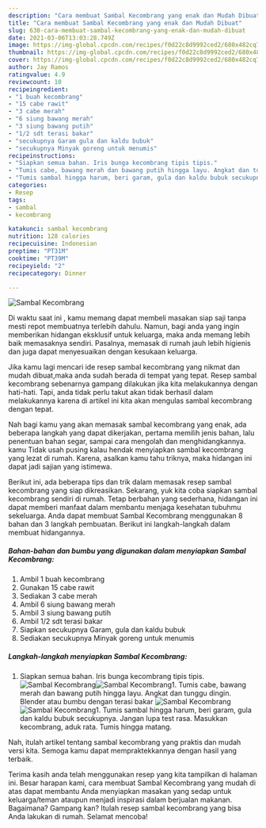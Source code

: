 ```yaml
---
description: "Cara membuat Sambal Kecombrang yang enak dan Mudah Dibuat"
title: "Cara membuat Sambal Kecombrang yang enak dan Mudah Dibuat"
slug: 630-cara-membuat-sambal-kecombrang-yang-enak-dan-mudah-dibuat
date: 2021-03-06T13:03:28.749Z
image: https://img-global.cpcdn.com/recipes/f0d22c8d9992ced2/680x482cq70/sambal-kecombrang-foto-resep-utama.jpg
thumbnail: https://img-global.cpcdn.com/recipes/f0d22c8d9992ced2/680x482cq70/sambal-kecombrang-foto-resep-utama.jpg
cover: https://img-global.cpcdn.com/recipes/f0d22c8d9992ced2/680x482cq70/sambal-kecombrang-foto-resep-utama.jpg
author: Jay Ramos
ratingvalue: 4.9
reviewcount: 10
recipeingredient:
- "1 buah kecombrang"
- "15 cabe rawit"
- "3 cabe merah"
- "6 siung bawang merah"
- "3 siung bawang putih"
- "1/2 sdt terasi bakar"
- "secukupnya Garam gula dan kaldu bubuk"
- "secukupnya Minyak goreng untuk menumis"
recipeinstructions:
- "Siapkan semua bahan. Iris bunga kecombrang tipis tipis."
- "Tumis cabe, bawang merah dan bawang putih hingga layu. Angkat dan tunggu dingin. Blender atau bumbu dengan terasi bakar"
- "Tumis sambal hingga harum, beri garam, gula dan kaldu bubuk secukupnya. Jangan lupa test rasa. Masukkan kecombrang, aduk rata. Tumis hingga matang."
categories:
- Resep
tags:
- sambal
- kecombrang

katakunci: sambal kecombrang 
nutrition: 128 calories
recipecuisine: Indonesian
preptime: "PT31M"
cooktime: "PT39M"
recipeyield: "2"
recipecategory: Dinner

---
```



![Sambal Kecombrang](https://img-global.cpcdn.com/recipes/f0d22c8d9992ced2/680x482cq70/sambal-kecombrang-foto-resep-utama.jpg)

Di waktu  saat ini , kamu memang dapat membeli masakan siap saji tanpa mesti repot membuatnya terlebih dahulu. Namun, bagi anda yang ingin memberikan hidangan eksklusif untuk keluarga, maka anda memang lebih baik memasaknya sendiri. Pasalnya, memasak di rumah jauh lebih higienis dan juga dapat menyesuaikan dengan kesukaan keluarga.

Jika kamu lagi mencari ide resep sambal kecombrang yang nikmat dan mudah dibuat,maka anda sudah berada di tempat yang tepat. Resep sambal kecombrang  sebenarnya gampang dilakukan jika kita melakukannya dengan hati-hati. Tapi, anda tidak perlu takut akan tidak berhasil dalam melakukannya 
karena di artikel ini kita akan mengulas sambal kecombrang dengan tepat.  



Nah bagi kamu yang akan memasak sambal kecombrang yang enak, ada beberapa langkah yang dapat dikerjakan, pertama memilih jenis bahan, lalu penentuan bahan segar, sampai cara mengolah dan menghidangkannya. kamu Tidak usah pusing kalau hendak menyiapkan sambal kecombrang yang lezat di rumah. Karena, asalkan kamu  tahu triknya, maka hidangan ini dapat jadi sajian yang istimewa.

Berikut ini, ada beberapa tips dan trik dalam memasak resep sambal kecombrang yang siap dikreasikan. Sekarang, yuk kita coba siapkan sambal kecombrang sendiri di rumah. Tetap berbahan yang sederhana, hidangan ini dapat memberi manfaat dalam membantu menjaga kesehatan tubuhmu sekeluarga. Anda dapat membuat Sambal Kecombrang menggunakan 8 bahan dan 3 langkah pembuatan. Berikut ini langkah-langkah dalam membuat hidangannya.

<!--inarticleads1-->

##### Bahan-bahan dan bumbu yang digunakan dalam menyiapkan Sambal Kecombrang:

1. Ambil 1 buah kecombrang
1. Gunakan 15 cabe rawit
1. Sediakan 3 cabe merah
1. Ambil 6 siung bawang merah
1. Ambil 3 siung bawang putih
1. Ambil 1/2 sdt terasi bakar
1. Siapkan secukupnya Garam, gula dan kaldu bubuk
1. Sediakan secukupnya Minyak goreng untuk menumis




<!--inarticleads2-->

##### Langkah-langkah menyiapkan Sambal Kecombrang:

1. Siapkan semua bahan. Iris bunga kecombrang tipis tipis.
<img src="https://img-global.cpcdn.com/steps/bedd9f2a3355eaad/160x128cq70/sambal-kecombrang-langkah-memasak-1-foto.jpg" alt="Sambal Kecombrang"><img src="https://img-global.cpcdn.com/steps/9329e922fe5ec10b/160x128cq70/sambal-kecombrang-langkah-memasak-1-foto.jpg" alt="Sambal Kecombrang">1. Tumis cabe, bawang merah dan bawang putih hingga layu. Angkat dan tunggu dingin. Blender atau bumbu dengan terasi bakar
<img src="https://img-global.cpcdn.com/steps/ad263245776eb3ef/160x128cq70/sambal-kecombrang-langkah-memasak-2-foto.jpg" alt="Sambal Kecombrang"><img src="https://img-global.cpcdn.com/steps/84cbceb22595af47/160x128cq70/sambal-kecombrang-langkah-memasak-2-foto.jpg" alt="Sambal Kecombrang">1. Tumis sambal hingga harum, beri garam, gula dan kaldu bubuk secukupnya. Jangan lupa test rasa. Masukkan kecombrang, aduk rata. Tumis hingga matang.




Nah, itulah artikel tentang  sambal kecombrang  yang praktis dan mudah versi kita. Semoga kamu dapat mempraktekkannya dengan hasil yang terbaik. 

Terima kasih anda telah menggunakan resep yang kita tampilkan di halaman ini. Besar harapan kami, cara membuat  Sambal Kecombrang yang mudah di atas dapat membantu Anda menyiapkan masakan yang sedap untuk keluarga/teman ataupun menjadi inspirasi dalam berjualan makanan. Bagaimana? Gampang kan? Itulah resep sambal kecombrang yang bisa Anda lakukan di rumah. Selamat mencoba!

